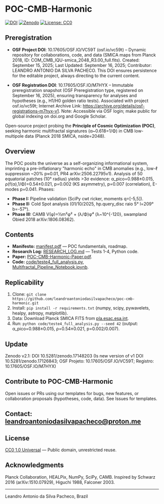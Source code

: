 # POC-CMB-Harmonic

[![DOI](https://img.shields.io/badge/OSF%20DOI-10.17605/OSF.IO/VC59T-blue)](https://osf.io/vc59t) [![Zenodo](https://zenodo.org/badge/DOI/10.5281/zenodo.17148203.svg)](https://doi.org/10.5281/zenodo.17148203) [![License: CC0](https://img.shields.io/badge/License-CC0%201.0-brightgreen)](https://creativecommons.org/publicdomain/zero/1.0/) 

## Preregistration
* **OSF Project DOI**: 10.17605/OSF.IO/VC59T (osf.io/vc59t) – Dynamic repository for collaborations, code, and data (SMICA maps from Planck 2018, ID: COM_CMB_IQU-smica_2048_R3.00_full.fits). Created: September 15, 2025; Last Updated: September 16, 2025; Contributor: LEANDRO ANTONIO DA SILVA PACHECO. This DOI ensures persistence for the editable project, always directing to the current content.

* **OSF Registration DOI**: 10.17605/OSF.IO/M7HYX – Immutable preregistration snapshot (OSF Preregistration type, registered on September 16, 2025), ensuring transparency for analyses and hypotheses (e.g., H1/H0 golden ratio tests). Associated with project osf.io/vc59t; Internet Archive Link: https://archive.org/details/osf-registrations-m7hyx-v1. Note: Accessible via OSF login; make public for global indexing on doi.org and Google Scholar.
  
Open-source project probing the **Principle of Cosmic Optimization (POC)**, seeking harmonic multifractal signatures (α~0.618=1/Φ) in CMB low-multipole data (Planck 2018 SMICA, nside=2048).

## Overview
The POC posits the universe as a self-organizing informational system, imprinting a pre-inflationary "harmonic echo" in CMB anomalies (e.g., low-ℓ suppression ~20% p≈0.01, PR4 arXiv:2506.22795v1). Analysis of 50 equatorial patches (10° radius) yields >3σ evidence: α_pico=0.988±0.015, ρ(f(α),1/Φ)=0.54±0.021, p=0.002 (KS asymmetry), p=0.007 (correlation), E-modes p=0.041. Phases:
- **Phase I:** Pipeline validation (SciPy cwt ricker, moments q=[-5,5]).
- **Phase II:** Cold Spot analysis (01/10/2025, hp.query_disc raio 5° l=209° b=-57°).
- **Phase III:** CAMB V(φ)=½m²φ² + (λ/Φ)φ⁴ (λ~10^{-120}, swampland Obied 2018 arXiv:1806.08362).

## Contents
- **Manifesto:** [manifest.pdf](manifest.pdf) — POC fundamentals, roadmap.
- **Research Log:** [RESEARCH_LOG.md](RESEARCH_LOG.md) — Tests 1-4, Python code.
- **Paper:** [POC-CMB-Harmonic-Paper.pdf](paper/POC-CMB-Harmonic-Paper.pdf).
- **Code:** [code/teste4_full_analysis.py](code/teste4_full_analysis.py), [Multifractal_Pipeline_Notebook.ipynb](code/Multifractal_Pipeline_Notebook.ipynb).

## Replicability
1. Clone: `git clone https://github.com/leandroantoniodasilvapacheco/poc-cmb-harmonic.git`
2. Install: `pip install -r requirements.txt` (numpy, scipy, pywavelets, healpy, astropy, matplotlib).
3. Data: Download Planck SMICA FITS from [pla.esac.esa.int](https://pla.esac.esa.int/pla/aio/product-action?MAP.MAP_ID=COM_CMB_IQU-smica_2048_R3.00_full.fits).
4. Run: `python code/teste4_full_analysis.py --seed 42` (output: α_pico=0.988±0.015, ρ=0.54±0.021, p=0.002/0.007).

## Update
Zenodo v2.1: DOI 10.5281/zenodo.17148203 (Is new version of v1 DOI 10.5281/zenodo.17126843; OSF Projeto: 10.17605/OSF.IO/VC59T; Registro: 10.17605/OSF.IO/M7HYX)

## Contribute to POC-CMB-Harmonic
Open issues or PRs using our templates for bugs, new features, or collaboration proposals (hypotheses, code, data). See Issues for templates.

## Contact: leandroantoniodasilvapacheco@proton.me

## License
[CC0 1.0 Universal](https://creativecommons.org/publicdomain/zero/1.0/) — Public domain, unrestricted reuse.

## Acknowledgments
Planck Collaboration, HEALPix, NumPy, SciPy, CAMB. Inspired by Schwarz 2016 (arXiv:1510.07929), Higuchi 1988, Falconer 2003.

---
Leandro Antonio da Silva Pacheco, Brazil
